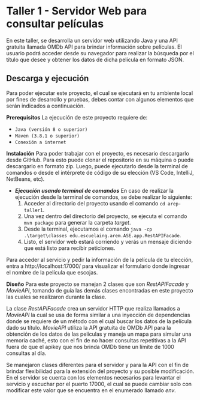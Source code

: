 # **Taller 1 - Servidor Web para consultar películas**

En este taller, se desarrolla un servidor web utilizando Java y una API gratuita llamada OMDb API para brindar información sobre películas.
El usuario podrá acceder desde su navegador para realizar la búsqueda por el título que desee y obtener los datos de dicha película en formato JSON.

## **Descarga y ejecución**

Para poder ejecutar este proyecto, el cual se ejecutará en tu ambiente local por fines de desarrollo y pruebas, debes contar con algunos elementos que serán indicados a continuación.

**Prerequisitos**
La ejecución de este proyecto requiere de:
- `Java (versión 8 o superior)`
- `Maven (3.8.1 o superior)`
- `Conexión a internet`

**Instalación**
Para poder trabajar con el proyecto, es necesario descargarlo desde GitHub. Para esto puede clonar el repositorio en su máquina o puede descargarlo en formato zip. Luego, puede ejecutarlo desde la terminal de comandos o desde el intérprete de código de su elección (VS Code, IntelliJ, NetBeans, etc).

- **_Ejecución usando terminal de comandos_**
 En caso de realizar la ejecución desde la terminal de comandos, se debe realizar lo siguiente:
  1. Acceder al directorio del proyecto usando el comando `cd arep-taller1`.
  2. Una vez dentro del directorio del proyecto, se ejecuta el comando `mvn package` para generar la carpeta _target_.
  3. Desde la terminal, ejecutamos el comando `java -cp .\target\classes edu.escuelaing.arem.ASE.app.RestAPIFacade`.
  4. Listo, el servidor web estará corriendo y verás un mensaje diciendo que está listo para recibir peticiones.

Para acceder al servicio y pedir la información de la película de tu elección, entra a http://localhost:17000/ para visualizar el formulario donde ingresar el nombre de la película que escojas.

**Diseño**
Para este proyecto se manejan 2 clases que son _RestAPIFacade_ y _MovieAPI_, tomando de guía las demás clases encontradas en este proyecto las cuales se realizaron durante la clase.

La clase _RestAPIFacade_ crea un servidor HTTP que realiza llamados a _MovieAPI_ la cual se usa de forma similar a una inyección de dependencias donde se requiere de un método con el cual buscar los datos de la película dado su título. _MovieAPI_ utiliza la API gratuita de OMDb API para la obtención de los datos de las películas y maneja un mapa para simular una memoria caché, esto con el fin de no hacer consultas repetitivas a la API fuera de que el apikey que nos brinda OMDb tiene un límite de 1000 consultas al día.

Se manejaron clases diferentes para el servidor y para la API con el fin de brindar flexibilidad para la extensión del proyecto y su posible modificación. En el servidor se cuenta con los elementos necesarios para levantar el servicio y escuchar por el puerto 17000, el cual se puede cambiar solo con modificar este valor que se encuentra en el enumerado llamado _env_.